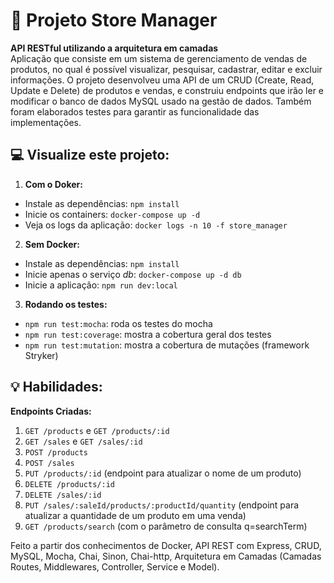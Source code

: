 # :department_store: Projeto Store Manager
**API RESTful utilizando a arquitetura em camadas** <br>
Aplicação que consiste em um sistema de gerenciamento de vendas de produtos, no qual é possível visualizar, pesquisar, cadastrar, editar e excluir informações. O projeto desenvolveu uma API de um CRUD (Create, Read, Update e Delete) de produtos e vendas, e construiu endpoints que irão ler e modificar o banco de dados MySQL usado na gestão de dados. Também foram elaborados testes para garantir as funcionalidade das implementações.

## :computer: Visualize este projeto:
1. **Com o Doker:**
  - Instale as dependências: `npm install`
  - Inicie os containers: `docker-compose up -d`
  - Veja os logs da aplicação: `docker logs -n 10 -f store_manager`

2. **Sem Docker:**
  - Instale as dependências: `npm install`
  - Inicie apenas o serviço *db*: `docker-compose up -d db`
  - Inicie a aplicação: `npm run dev:local`

3. **Rodando os testes:**
  - `npm run test:mocha`: roda os testes do mocha
  - `npm run test:coverage`: mostra a cobertura geral dos testes
  - `npm run test:mutation`: mostra a cobertura de mutações (framework Stryker)

## :bulb: Habilidades:
**Endpoints Criadas:**
1. `GET /products` e `GET /products/:id`
2. `GET /sales` e `GET /sales/:id`
3. `POST /products`
4. `POST /sales`
5. `PUT /products/:id` (endpoint para atualizar o nome de um produto)
6. `DELETE /products/:id`
7. `DELETE /sales/:id`
8. `PUT /sales/:saleId/products/:productId/quantity` (endpoint para atualizar a quantidade de um produto em uma venda)
9. `GET /products/search` (com o parâmetro de consulta q=searchTerm)

Feito a partir dos conhecimentos de Docker, API REST com Express, CRUD, MySQL, Mocha, Chai, Sinon, Chai-http, Arquitetura em Camadas (Camadas Routes, Middlewares, Controller, Service e Model).
